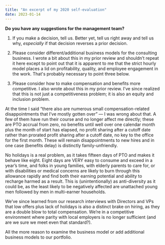 ```yaml
---
title: "An excerpt of my 2020 self-evaluation"
date: 2023-01-14
---
```


**Do you have any suggestions for the management team?**

1) If you make a decision, tell us. Better yet, tell us right away and tell us why, _especially_ if that decision reverses a prior decision.

2) Please consider different/additional business models for the consulting business. I wrote a bit about this in my prior review and shouldn’t repeat it here except to point out that it is apparent to me that the strict hourly model places a lid on profitability, quality, and employee engagement in the work. That's probably necessary to point three below.

3) Please consider how to make compensation and benefits more competitive. I also wrote about this in my prior review. I’ve since realized that this is not just a competitiveness problem; it is also an equity and inclusion problem.

At the time I said “there also are numerous small compensation-related disappointments that I’ve mostly gotten over” — I was wrong about that. A few of them have run their course and no longer affect me directly; these are PTO accrual from zero, no benefits until well over one calendar month plus the month of start has elapsed, no profit sharing after a cutoff date rather than prorated profit sharing after a cutoff date, no key to the office for the first month. These will remain disappointments to new hires and in one case (benefits delay) is distinctly family-unfriendly.

No holidays is a real problem, as it takes fifteen days of PTO and makes it behave like eight. Eight days are VERY easy to consume and exceed in a year’s time, and folks in young families, with elderly parents to care for, or with disabilities or medical concerns are likely to burn through this allowance rapidly and find both their earning potential and ability to recharge harmed as a result. This is (unintentionally) as anti-diversity as it could be, as the least likely to be negatively affected are unattached young men followed by men in multi-earner households.

We’ve since learned from our research interviews with Directors and VPs that low offers plus lack of holidays is also a distinct brake on hiring, as they are a double blow to total compensation. We’re in a competitive environment where parity with local employers is no longer sufficient (and are we sure we meet even that standard?).

All the more reason to examine the business model or add additional business models to our portfolio.
